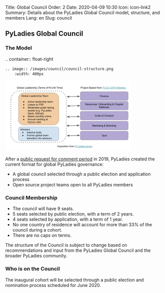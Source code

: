 Title: Global Council
Order: 2
Date: 2020-04-09 10:30
Icon: icon-link2
Summary: Details about the PyLadies Global Council model, structure, and members
Lang: en
Slug: council

## PyLadies Global Council

### The Model

.. container:: float-right

    .. image:: /images/council/council-structure.png
        :width: 400px

<div class="float-right container">
  <img src="/images/council/council-structure.png"
     alt="PyLadies governance structure" width="400px" />
</div>

After a [public request for comment period](https://github.com/pyladies/global-organizing/issues/11) in 2019, PyLadies created the current format for global PyLadies governance:

- A global council selected through a public election and application process
- Open source project teams open to all PyLadies members

### Council Membership

- The council will have 9 seats.
- 5 seats selected by public election, with a term of 2 years.
- 4 seats selected by application, with a term of 1 year.
- No one country of residence will account for more than 33% of the council during a cohort.
- There are no caps on terms.

The structure of the Council is subject to change based on recommendations and input from the PyLadies Global Council and the broader PyLadies community.

### Who is on the Council

The inaugural cohort will be selected through a public election and nomination process scheduled for June 2020.
